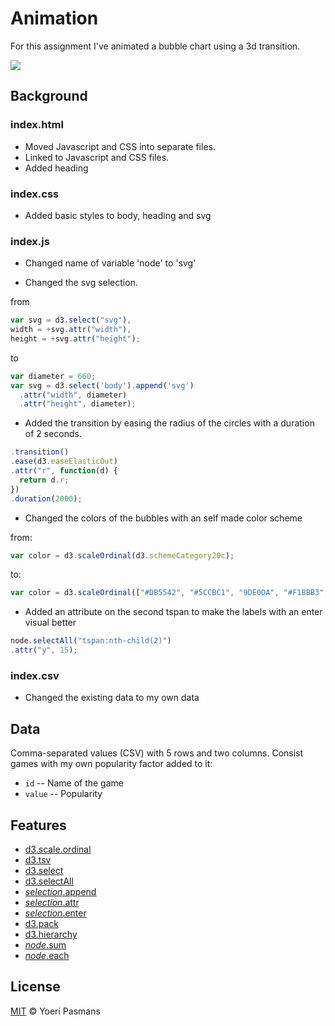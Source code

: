 # Animation

For this assignment I've animated a bubble chart using a 3d transition.

![][cover]

## Background

### index.html

- Moved Javascript and CSS into separate files.
- Linked to Javascript and CSS files.
- Added heading

### index.css

- Added basic styles to body, heading and svg

### index.js

- Changed name of variable 'node' to 'svg'

- Changed the svg selection.

from

```javascript
var svg = d3.select("svg"),
width = +svg.attr("width"),
height = +svg.attr("height");
```

to

```javascript
var diameter = 660;
var svg = d3.select('body').append('svg')
  .attr("width", diameter)
  .attr("height", diameter);
```

- Added the transition by easing the radius of the circles with a duration of 2 seconds.

```javascript
.transition()
.ease(d3.easeElasticOut)
.attr("r", function(d) {
  return d.r;
})
.duration(2000);
```

- Changed the colors of the bubbles with an self made color scheme

from:

```javascript
var color = d3.scaleOrdinal(d3.schemeCategory20c);
```

to:

```javascript
var color = d3.scaleOrdinal(["#DB5542", "#5CCBC1", "9DE0DA", "#F1BBB3", "#333136", "#ADADAF"]);
```

- Added an attribute on the second tspan to make the labels with an enter visual better

```javascript  
node.selectAll("tspan:nth-child(2)")
.attr("y", 15);
```

### index.csv

- Changed the existing data to my own data

## Data

Comma-separated values (CSV) with 5 rows and two columns. Consist games with my own popularity factor added to it:

- `id` -- Name of the game
- `value` -- Popularity

## Features

- [d3.scale.ordinal](https://github.com/d3/d3-3.x-api-reference/blob/master/Ordinal-Scales.md#ordinal)
- [d3.tsv](https://github.com/d3/d3-request/blob/master/README.md#tsv)
- [d3.select](https://github.com/d3/d3-selection/blob/master/README.md#select)
- [d3.selectAll](https://github.com/d3/d3-selection/blob/master/README.md#selectAll)
- [_selection_.append](https://github.com/d3/d3-selection/blob/master/README.md#selection_append)
- [_selection_.attr](https://github.com/d3/d3-selection/blob/master/README.md#selection_attr)
- [_selection_.enter](https://github.com/d3/d3-selection/blob/master/README.md#selection_enter)
- [d3.pack](https://github.com/d3/d3-hierarchy/blob/master/README.md#pack)
- [d3.hierarchy](https://github.com/d3/d3-hierarchy/blob/master/README.md#hierarchy)
- [_node_.sum](https://github.com/d3/d3-hierarchy/blob/master/README.md#node_sum)
- [_node_.each](https://github.com/d3/d3-hierarchy/blob/master/README.md#node_each)

## License

[MIT](https://opensource.org/licenses/MIT) © Yoeri Pasmans

[cover]: preview.png
